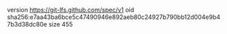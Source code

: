 version https://git-lfs.github.com/spec/v1
oid sha256:e7aa43ba6bce5c47490946e892aeb80c24927b790bb12d004e9b47b3d38dc80e
size 455
